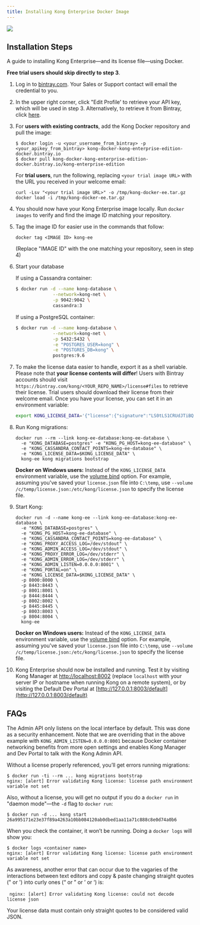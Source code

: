```yaml
---
title: Installing Kong Enterprise Docker Image
---
```


<img src="/assets/images/distributions/docker.svg"/>

## Installation Steps

A guide to installing Kong Enterprise—and its license file—using
Docker. 

**Free trial users should skip directly to step 3**.

1. Log in to <a href="https://bintray.com" target="_blank">bintray.com</a>. Your Sales or Support
contact will email the credential to you.

2. In the upper right corner, click "Edit Profile' to retrieve your API
key, which will be used in step 3. Alternatively, to retrieve it from
Bintray, click <a href="https://bintray.com/profile/edit" target="_blank">here</a>.

3. For **users with existing contracts**, add the Kong Docker repository and
pull the image:

    ```
    $ docker login -u <your_username_from_bintray> -p <your_apikey_from_bintray> kong-docker-kong-enterprise-edition-docker.bintray.io
    $ docker pull kong-docker-kong-enterprise-edition-docker.bintray.io/kong-enterprise-edition
    ```

   For **trial users**, run the following, replacing `<your trial image URL>`
with the URL you received in your welcome email:

    ```
    curl -Lsv "<your trial image URL>" -o /tmp/kong-docker-ee.tar.gz
    docker load -i /tmp/kong-docker-ee.tar.gz
    ```

4. You should now have your Kong Enterprise image locally. Run
`docker images` to verify and find the image ID matching your repository. 

5. Tag the image ID for easier use in the commands that follow:

    ```
    docker tag <IMAGE ID> kong-ee
    ```

    (Replace "IMAGE ID" with the one matching your repository, seen in step 4)

6. Start your database

    If using a Cassandra container:

    ```bash
    $ docker run -d --name kong-database \
                  --network=kong-net \
                  -p 9042:9042 \
                  cassandra:3
    ```

    If using a PostgreSQL container:

    ```bash
    $ docker run -d --name kong-database \
                  --network=kong-net \
                  -p 5432:5432 \
                  -e "POSTGRES_USER=kong" \
                  -e "POSTGRES_DB=kong" \
                  postgres:9.6
    ```

7. To make the license data easier to handle, export it as a shell variable.
Please note that **your license contents will differ**! Users with Bintray
accounts should visit `https://bintray.com/kong/<YOUR_REPO_NAME>/license#files`
to retrieve their license. Trial users should download their license from their
welcome email. Once you have your license, you can set it in an environment variable:

    ```sh
    export KONG_LICENSE_DATA='{"license":{"signature":"LS0tLS1CRUdJTiBQR1AgTUVTU0FHRS0tLS0tClZlcnNpb246IEdudVBHIHYyCgpvd0did012TXdDSFdzMTVuUWw3dHhLK01wOTJTR0tLWVc3UU16WTBTVTVNc2toSVREWk1OTFEzVExJek1MY3dTCjA0ek1UVk1OREEwc2pRM04wOHpNalZKVHpOTE1EWk9TVTFLTXpRMVRVNHpTRXMzTjA0d056VXdUTytKWUdNUTQKR05oWW1VQ21NWEJ4Q3NDc3lMQmorTVBmOFhyWmZkNkNqVnJidmkyLzZ6THhzcitBclZtcFZWdnN1K1NiKzFhbgozcjNCeUxCZzdZOVdFL2FYQXJ0NG5lcmVpa2tZS1ozMlNlbGQvMm5iYkRzcmdlWFQzek1BQUE9PQo9b1VnSgotLS0tLUVORCBQR1AgTUVTU0FHRS0tLS0tCg=","payload":{"customer":"Test Company Inc","license_creation_date":"2017-11-08","product_subscription":"Kong Enterprise","admin_seats":"5","support_plan":"None","license_expiration_date":"2017-11-10","license_key":"00141000017ODj3AAG_a1V41000004wT0OEAU"},"version":1}}'
    ```

8. Run Kong migrations:

    ```
    docker run --rm --link kong-ee-database:kong-ee-database \
      -e "KONG_DATABASE=postgres" -e "KONG_PG_HOST=kong-ee-database" \
      -e "KONG_CASSANDRA_CONTACT_POINTS=kong-ee-database" \
      -e "KONG_LICENSE_DATA=$KONG_LICENSE_DATA" \
      kong-ee kong migrations bootstrap
    ```
    **Docker on Windows users:** Instead of the `KONG_LICENSE_DATA` environment 
    variable, use the [volume bind](https://docs.docker.com/engine/reference/commandline/run/#options) option. 
    For example, assuming you've saved your `license.json` file into `C:\temp`, 
    use `--volume /c/temp/license.json:/etc/kong/license.json` to specify the 
    license file.

9. Start Kong:

    ```
    docker run -d --name kong-ee --link kong-ee-database:kong-ee-database \
      -e "KONG_DATABASE=postgres" \
      -e "KONG_PG_HOST=kong-ee-database" \
      -e "KONG_CASSANDRA_CONTACT_POINTS=kong-ee-database" \
      -e "KONG_PROXY_ACCESS_LOG=/dev/stdout" \
      -e "KONG_ADMIN_ACCESS_LOG=/dev/stdout" \
      -e "KONG_PROXY_ERROR_LOG=/dev/stderr" \
      -e "KONG_ADMIN_ERROR_LOG=/dev/stderr" \
      -e "KONG_ADMIN_LISTEN=0.0.0.0:8001" \
      -e "KONG_PORTAL=on" \
      -e "KONG_LICENSE_DATA=$KONG_LICENSE_DATA" \
      -p 8000:8000 \
      -p 8443:8443 \
      -p 8001:8001 \
      -p 8444:8444 \
      -p 8002:8002 \
      -p 8445:8445 \
      -p 8003:8003 \
      -p 8004:8004 \
      kong-ee
    ```
    **Docker on Windows users:** Instead of the `KONG_LICENSE_DATA` environment 
    variable, use the [volume bind](https://docs.docker.com/engine/reference/commandline/run/#options) option. 
    For example, assuming you've saved your `license.json` file into `C:\temp`, 
    use `--volume /c/temp/license.json:/etc/kong/license.json` to specify the 
    license file.

10. Kong Enterprise should now be installed and running. Test 
it by visiting Kong Manager at [http://localhost:8002](http://localhost:8002)
(replace `localhost` with your server IP or hostname when running Kong on a 
remote system), or by visiting the Default Dev Portal at 
[http://127.0.0.1:8003/default](http://127.0.0.1:8003/default)

## FAQs

The Admin API only listens on the local interface by default. This was done as a
security enhancement. Note that we are overriding that in the above example with
`KONG_ADMIN_LISTEN=0.0.0.0:8001` because Docker container networking benefits from
more open settings and enables Kong Manager and Dev Portal to talk with the Kong
Admin API.

Without a license properly referenced, you’ll get errors running migrations:

    $ docker run -ti --rm ... kong migrations bootstrap
    nginx: [alert] Error validating Kong license: license path environment variable not set

Also, without a license, you will get no output if you do a `docker run` in
"daemon mode"—the `-d` flag to `docker run`:

    
    $ docker run -d ... kong start
    26a995171e23e37f89a4263a10bb084120ab0dbed1aa11a71c888c8e0d74a0b6
    

When you check the container, it won’t be running. Doing a `docker logs` will
show you:


    $ docker logs <container name>
    nginx: [alert] Error validating Kong license: license path environment variable not set


As awareness, another error that can occur due to the vagaries of the interactions
between text editors and copy & paste changing straight quotes (" or ') into curly
ones (“ or ” or ’ or ‘) is:

​```
nginx: [alert] Error validating Kong license: could not decode license json
​```

Your license data must contain only straight quotes to be considered valid JSON.
